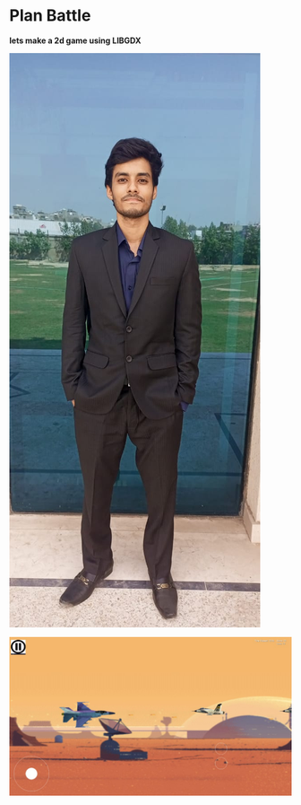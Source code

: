 # Plan Battle 

**lets make a 2d game using LIBGDX** 

![alt text](https://github.com/MuhammadUsama100/Plan-Battle/blob/master/image1.jpg?raw=true)


![alt text](https://github.com/MuhammadUsama100/Plan-Battle/blob/master/image2.jpg?raw=true)


